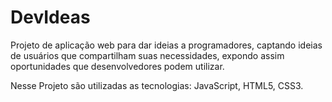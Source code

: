 # DevIdeas
Projeto de aplicação web para dar ideias a programadores, captando ideias de usuários que compartilham suas necessidades, expondo assim oportunidades que desenvolvedores podem utilizar.

Nesse Projeto são utilizadas as tecnologias: JavaScript, HTML5, CSS3.
